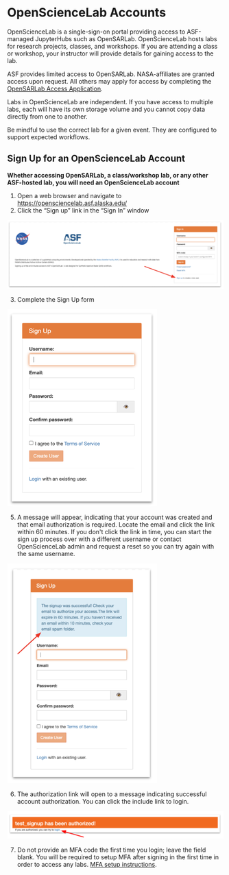 # OpenScienceLab Accounts

OpenScienceLab is a single-sign-on portal providing access to ASF-managed JupyterHubs such as OpenSARLab. OpenScienceLab hosts labs for research projects, classes, and workshops. If you are attending a class or workshop, your instructor will provide details for gaining access to the lab.  

ASF provides limited access to OpenSARLab. NASA-affiliates are granted access upon request. All others may apply for access by completing the [OpenSARLab Access Application](https://forms.gle/LNBCwe8JohYitvfy6).

Labs in OpenScienceLab are independent. If you have access to multiple labs, each will have its own storage volume and you cannot copy data directly from one to another. 

Be mindful to use the correct lab for a given event. They are configured to support expected workflows.  

## Sign Up for an OpenScienceLab Account

**Whether accessing OpenSARLab, a class/workshop lab, or any other ASF-hosted lab, you will need an OpenScienceLab account**

1. Open a web browser and navigate to https://opensciencelab.asf.alaska.edu/
2. Click the “Sign up” link in the “Sign In” window

<img src="../assets/opensciencelab_login_page.png"/>

3. Complete the Sign Up form

<img src="../assets/opensciencelab_sign_up_page.png" width="350"/>

5. A message will appear, indicating that your account was created and that email authorization is required. Locate the email and click the link within 60 minutes. If you don't click the link in time, you can start the sign up process over with a different username or contact OpenScienceLab admin and request a reset so you can try again with the same username.

<img src="../assets/opensciencelab_signup_success.png" width="350"/>

6. The authorization link will open to a message indicating successful account authorization. You can click the include link to login.

<img src="../assets/opensciencelab_auth_message.png"/>

7. Do not provide an MFA code the first time you login; leave the field blank. You will be required to setup MFA after signing in the first time in order to access any labs. [MFA setup instructions](./mfa.md#troubleshooting).

